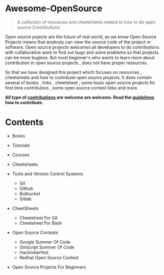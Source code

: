 # Awesome-OpenSource

> A collection of resources and cheetsheets related to how to do open source Contributions.

Open source pojects are the future of real world, as we know Open Source Projects means that anybody can view the source code of the project or software. Open source projects welcomes all developers to do contributions with collaborative work to find out bugs and solve problems so that projects can be more bugless.
But most beginner's who wants to learn more about contribution in open source projects ,  does not have proper resources. 

So that we have designed this project which focuses on resources , cheetsheets and how to contribute open source projects. It does contain several of books , links , cheetsheet , some basic open source projects for first time contributors , some open source contest links and more.

**All type of [contributions](https://github.com/MOSHC/Awesome-OpenSource/CONTRIBUTING.md) are welcome  are welcome. Read the [guidelines](https://github.com/MOSHC/Awesome-OpenSource/CONTRIBUTING.md) how to contribute.**

# **Contents**
  
* Books
  
* Tutorials
  
* Courses
  
* Cheetsheets
    
* Tools and Version Control Systems
   * Git
   * Github
   * Butbucket
   * Gitlab

* CheetSheets 
   * Cheetsheet For Git
   * Cheetsheet For Bash
  
* Open Source Contests
   * Google Summer Of Code
   * Girlscript Summer Of Code
   * Hacktoberfest
   * Redhat Open Source Contest

* Open Source Projects For Beginners